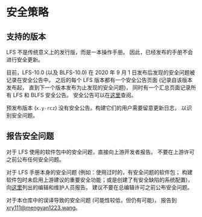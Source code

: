 # 安全策略

## 支持的版本

LFS 不是传统意义上的发行版，而是一本操作手册。
因此，已经发布的手册不会进行安全更新。

目前，LFS-10.0 (以及 BLFS-10.0) 在
2020 年 9 月 1 日发布后发现的安全问题被记录在安全公告中。
之后的每个 LFS 版本都有一个安全公告页面 (记录自该版本发布起，
直到下一个版本发布为止发现的安全问题)，
同时有一个汇总页面记录所有 LFS 和 BLFS 安全公告。
安全公告可以在[这里](https://www.linuxfromscratch.org/lfs/advisories/)查阅。

预发布版本 (`x.y-rcz`) 没有安全公告。构建它们的用户需要留意更新日志，
以识别安全问题。

## 报告安全问题

对于 LFS 使用的软件包中的安全问题，直接向上游开发者报告。
不要在上游许可之前公布任何安全问题。

对于 LFS 手册本身的安全问题 (例如：使用过时的，有安全问题的软件包；
构建软件包时未启用上游建议的重要安全功能；或是创建了有安全缺陷的系统配置)，
向[这里](https://www.linuxfromscratch.org/credits.html)列出的编辑和维护人员报告。
建议不要在总编辑许可之前公布安全问题。

对于本仓库中的误译导致的安全问题 (可能性较低，但仍有可能)，
报告到 <xry111@mengyan1223.wang>。
